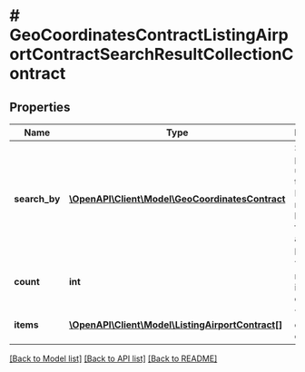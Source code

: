 # # GeoCoordinatesContractListingAirportContractSearchResultCollectionContract

## Properties

Name | Type | Description | Notes
------------ | ------------- | ------------- | -------------
**search_by** | [**\OpenAPI\Client\Model\GeoCoordinatesContract**](GeoCoordinatesContract.md) | Search parameter used to find the result.   Please note, it may be different from the actual input provided! |
**count** | **int** | The number of items in the collection | [readonly]
**items** | [**\OpenAPI\Client\Model\ListingAirportContract[]**](ListingAirportContract.md) | The collection of items |

[[Back to Model list]](../../README.md#models) [[Back to API list]](../../README.md#endpoints) [[Back to README]](../../README.md)

